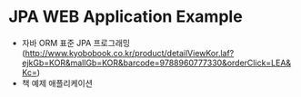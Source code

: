 # JPA WEB Application Example
* 자바 ORM 표준 JPA 프로그래밍(http://www.kyobobook.co.kr/product/detailViewKor.laf?ejkGb=KOR&mallGb=KOR&barcode=9788960777330&orderClick=LEA&Kc=)
* 책 예제 애플리케이션
